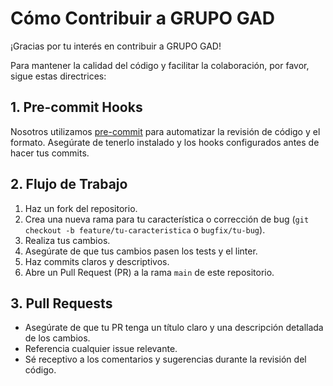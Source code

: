 # Cómo Contribuir a GRUPO GAD

¡Gracias por tu interés en contribuir a GRUPO GAD!

Para mantener la calidad del código y facilitar la colaboración, por favor, sigue estas directrices:

## 1. Pre-commit Hooks

Nosotros utilizamos [pre-commit](https://pre-commit.com/) para automatizar la revisión de código y el formato. Asegúrate de tenerlo instalado y los hooks configurados antes de hacer tus commits.

## 2. Flujo de Trabajo

1.  Haz un fork del repositorio.
2.  Crea una nueva rama para tu característica o corrección de bug (`git checkout -b feature/tu-caracteristica` o `bugfix/tu-bug`).
3.  Realiza tus cambios.
4.  Asegúrate de que tus cambios pasen los tests y el linter.
5.  Haz commits claros y descriptivos.
6.  Abre un Pull Request (PR) a la rama `main` de este repositorio.

## 3. Pull Requests

*   Asegúrate de que tu PR tenga un título claro y una descripción detallada de los cambios.
*   Referencia cualquier issue relevante.
*   Sé receptivo a los comentarios y sugerencias durante la revisión del código.
